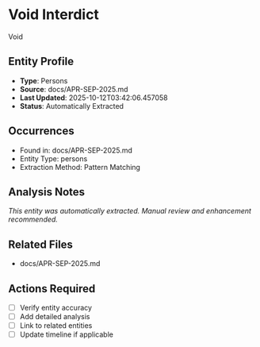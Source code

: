 # Void Interdict
Void

## Entity Profile
- **Type**: Persons
- **Source**: docs/APR-SEP-2025.md
- **Last Updated**: 2025-10-12T03:42:06.457058
- **Status**: Automatically Extracted

## Occurrences
- Found in: docs/APR-SEP-2025.md
- Entity Type: persons
- Extraction Method: Pattern Matching

## Analysis Notes
*This entity was automatically extracted. Manual review and enhancement recommended.*

## Related Files
- docs/APR-SEP-2025.md

## Actions Required
- [ ] Verify entity accuracy
- [ ] Add detailed analysis
- [ ] Link to related entities
- [ ] Update timeline if applicable
